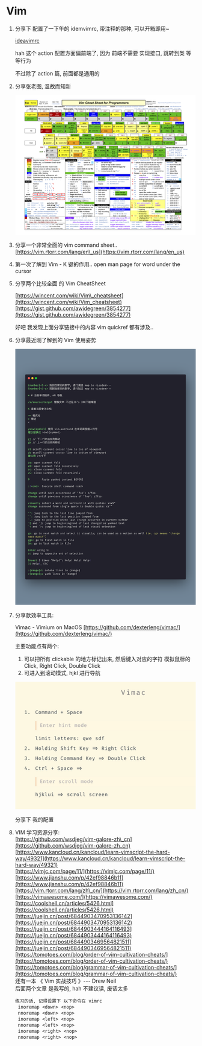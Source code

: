 # Vim

1. 分享下 配置了一下午的 idemvimrc, 带注释的那种, 可以开箱即用~

   [ideavimrc](https://thinking.tomotoes.com/tags/docs/ideavimrc)

   hah 这个 action 配置方面偏前端了, 因为 前端不需要 实现接口, 跳转到类 等等行为

   不过除了 action 篇, 前面都是通用的

2. 分享张老图, 温故而知新

   ![image-20210107192111669](../../.gitbook/assets/image-20210107192111669.png)

3. 分享一个非常全面的 vim command sheet.. [https://vim.rtorr.com/lang/en\_us](https://vim.rtorr.com/lang/en_us)
4. 第一次了解到 Vim - K 键的作用.. open man page for word under the cursor
5. 分享两个比较全面 的 Vim CheatSheet

   [https://wincent.com/wiki/Vim\_cheatsheet](https://wincent.com/wiki/Vim_cheatsheet) [https://gist.github.com/awidegreen/3854277](https://gist.github.com/awidegreen/3854277)

   好吧 我发现上面分享链接中的内容 vim quickref 都有涉及..

6. 分享最近刚了解到的 Vim 使用姿势

   ![image-20210110234124308](../../.gitbook/assets/image-20210110234124308.png)

7. 分享款效率工具:

   Vimac - Vimium on MacOS [https://github.com/dexterleng/vimac/](https://github.com/dexterleng/vimac/)

   主要功能点有两个:

   1. 可以把所有 clickable 的地方标记出来, 然后键入对应的字符 模拟鼠标的 Click, Right Click, Double Click
   2. 可进入到滚动模式, hjkl 进行导航

   ![image-20210116152104505](../../.gitbook/assets/image-20210116152104505.png)

   分享下 我的配置

8. VIM 学习资源分享:   
   [https://github.com/wsdjeg/vim-galore-zh\_cn](https://github.com/wsdjeg/vim-galore-zh_cn)   
   [https://www.kancloud.cn/kancloud/learn-vimscript-the-hard-way/49321](https://www.kancloud.cn/kancloud/learn-vimscript-the-hard-way/49321)   
   [https://vimjc.com/page/11/](https://vimjc.com/page/11/)   
   [https://www.jianshu.com/p/42ef98846b11](https://www.jianshu.com/p/42ef98846b11)  
   [https://vim.rtorr.com/lang/zh\_cn/](https://vim.rtorr.com/lang/zh_cn/)  
   [https://vimawesome.com/](https://vimawesome.com/)  
   [https://coolshell.cn/articles/5426.html](https://coolshell.cn/articles/5426.html)  
   [https://juejin.cn/post/6844903470953136142](https://juejin.cn/post/6844903470953136142)  
   [https://juejin.cn/post/6844903444164116493](https://juejin.cn/post/6844903444164116493)   
   [https://juejin.cn/post/6844903469564821511](https://juejin.cn/post/6844903469564821511)  
   [https://tomotoes.com/blog/order-of-vim-cultivation-cheats/](https://tomotoes.com/blog/order-of-vim-cultivation-cheats/)  
   [https://tomotoes.com/blog/grammar-of-vim-cultivation-cheats/](https://tomotoes.com/blog/grammar-of-vim-cultivation-cheats/)  
   还有一本 《 Vim 实战技巧 》--- Drew Neil  
   后面两个文章 是我写的, hah 不建议读, 废话太多

   ```text
   练习的话, 记得设置下 以下命令在 vimrc
    inoremap <down> <nop>
    nnoremap <down> <nop>
    inoremap <left> <nop>
    nnoremap <left> <nop>
    inoremap <right> <nop>
    nnoremap <right> <nop>
   ```

